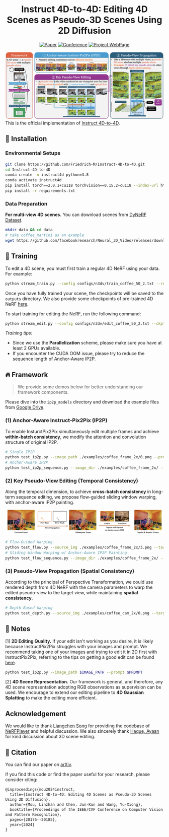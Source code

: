   <!-- <a href=https://arxiv.org/abs/2406.09402><img src='https://img.shields.io/badge/arXiv-2402.00752-b31b1b.svg'></a> <a href='https://immortalco.github.io/Instruct-4D-to-4D/'><img src='https://img.shields.io/badge/Project-Page-Green'></a>  -->

<div align="center">

# Instruct 4D-to-4D: Editing 4D Scenes as Pseudo-3D Scenes Using 2D Diffusion

[![Paper](https://img.shields.io/badge/arXiv-2406.09402-brightgreen)](https://arxiv.org/abs/2406.09402) [![Conference](https://img.shields.io/badge/CVPR-2024-blue)](https://openaccess.thecvf.com/content/CVPR2024/papers/Mou_Instruct_4D-to-4D_Editing_4D_Scenes_as_Pseudo-3D_Scenes_Using_2D_CVPR_2024_paper.pdf) [![Project WebPage](https://img.shields.io/badge/Project-webpage-%23fc4d5d)](https://immortalco.github.io/Instruct-4D-to-4D/)

</div>

![Pipeline](./imgs/pipeline.png)
This is the official implementation of [Instruct 4D-to-4D](https://immortalco.github.io/Instruct-4D-to-4D/).
## 🔧 Installation

### Environmental Setups

```bash
git clone https://github.com/Friedrich-M/Instruct-4D-to-4D.git
cd Instruct-4D-to-4D
conda create -n instruct4d python=3.8
conda activate instruct4d
pip install torch==2.0.1+cu118 torchvision==0.15.2+cu118 --index-url https://download.pytorch.org/whl/cu118
pip install -r requirements.txt
```

### Data Preparation

**For multi-view 4D scenes.** You can download scenes from [DyNeRF Dataset](https://github.com/facebookresearch/Neural_3D_Video/releases/tag/v1.0).
```bash
mkdir data && cd data 
# take coffee_martini as an example
wget https://github.com/facebookresearch/Neural_3D_Video/releases/download/v1.0/coffee_martini.zip && unzip coffee_martini.zip
```

## 🚀 Training

To edit a 4D scene, you must first train a regular 4D NeRF using your data. For example:
```bash
python stream_train.py --config configs/n3dv/train_coffee_50_2.txt --render_test 1 
```

Once you have fully trained your scene, the checkpoints will be saved to the `outputs` directory. We also provide some checkpoints of pre-trained 4D NeRF [here](https://drive.google.com/drive/folders/1ftH5OavgcHS_NTbc1dlDknhZKLhzOdXy?usp=sharing). 

To start training for editing the NeRF, run the following command:
```bash
python stream_edit.py --config configs/n3dv/edit_coffee_50_2.txt --ckpt $CKPT_PATH --prompt 'What if it was painted by Van Gogh?' 
```
*Training tips:*
- Since we use the **Parallelization** scheme, please make sure you have at least 2 GPUs available. 
- If you encounter the CUDA OOM issue, please try to reduce the sequence length of Anchor-Aware IP2P.

## 🔥 Framework
> We provide some demos below for better understanding our framework components.

Please dive into the `ip2p_models` directory and download the example files from [Google Drive](https://drive.google.com/file/d/1aNwZ4prQk6z1DJtIg9ssNroTbBK6YLnK/view?usp=drive_link).

### (1) Anchor-Aware Instruct-Pix2Pix (IP2P)

To enable InsturctPix2Pix simultaneously edit multiple frames and achieve **within-batch consistency**, we modify the attention and convolution structure of original IP2P.
```bash
# Single IP2P
python test_ip2p.py --image_path ./examples/coffee_frame_2x/0.png --prompt 'What if it was painted by Van Gogh?' --resize 1024 --steps 20 --guidance_scale 10.5 --image_guidance_scale 1.5
# Anchor-Aware IP2P
python test_ip2p_sequence.py --image_dir ./examples/coffee_frame_2x/ --sequence_length 6 --prompt 'What if it was painted by Van Gogh?' --resize 1024 --steps 20 --guidance_scale 10.5 --image_guidance_scale 1.5
```

### (2) Key Pseudo-View Editing (Temporal Consistency)

Along the temporal dimension, to achieve **cross-batch consistency** in long-term sequence editing, we propose flow-guided sliding window warping, with anchor-aware IP2P painting.

![Flow-guided Sliding Window](./imgs/sliding_window.png)

```bash
# Flow-Guided Warping
python test_flow.py --source_img ./examples/coffee_frame_2x/3.png --target_img ./examples/coffee_frame_2x/6.png
# Sliding Window Warping w/ Anchor-Aware IP2P Painting
python test_flow_sequence.py --image_dir ./examples/coffee_frame_2x/ --sequence_length 6 --prompt 'What if it was painted by Van Gogh?' --resize 1024 --guidance_scale 10.5 --image_guidance_scale 1.5 --painting_diffusion_steps 5 --painting_num_train_timesteps 600
```

### (3) Pseudo-View Propagation (Spatial Consistency)

According to the principal of Perspective Transformation, we could use rendered depth from 4D NeRF with the camera parameters to warp the edited pseudo-view to the target view, while maintaining **spatial consistency**.

```bash
# Depth-Based Warping
python test_depth.py --source_img ./examples/coffee_cam_2x/0.png --target_img ./examples/coffee_cam_2x/1.png --prompt 'What if it was painted by Van Gogh?' --guidance_scale 10.5 --image_guidance_scale 1.5 --pts_path ./examples/pts_0.pt --warp_path ./examples/warp_0.pt
```

## 📂 Notes

[1] **2D Editing Quality.** If your edit isn't working as you desire, it is likely because InstructPix2Pix struggles with your images and prompt. We recommend taking one of your images and trying to edit it in 2D first with InstructPix2Pix, referring to the tips on getting a good edit can be found [here](https://github.com/timothybrooks/instruct-pix2pix#tips).
```bash
python test_ip2p.py --image_path $IMAGE_PATH --prompt $PROMPT
```

[2] **4D Scene Representation.** Our framework is general, and therefore, any 4D scene representation adopting RGB observations as supervision can be used. We encourage to extend our editing pipeline to **4D Gaussian Splatting** to make the editing more efficient.

## Acknowledgement

We would like to thank [Liangchen Song](https://lsongx.github.io/index.html) for providing the codebase of [NeRFPlayer](https://lsongx.github.io/projects/nerfplayer.html) and helpful discussion. We also sincerely thank [Haque, Ayaan](https://www.ayaanzhaque.me/) for kind discussion about 3D scene editing.

## 📝 Citation

You can find our paper on [arXiv](https://arxiv.org/abs/2406.09402).

If you find this code or find the paper useful for your research, please consider citing:

```
@inproceedings{mou2024instruct,
  title={Instruct 4D-to-4D: Editing 4D Scenes as Pseudo-3D Scenes Using 2D Diffusion},
  author={Mou, Linzhan and Chen, Jun-Kun and Wang, Yu-Xiong},
  booktitle={Proceedings of the IEEE/CVF Conference on Computer Vision and Pattern Recognition},
  pages={20176--20185},
  year={2024}
}
```